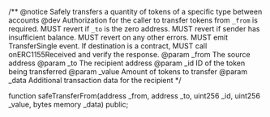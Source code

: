/**
    @notice Safely transfers a quantity of tokens of a specific type between accounts
    @dev Authorization for the caller to transfer tokens from `_from` is required.
    MUST revert if `_to` is the zero address.
    MUST revert if sender has insufficient balance.
    MUST revert on any other errors.
    MUST emit TransferSingle event.
    If destination is a contract, MUST call onERC1155Received and verify the response.
    @param _from    The source address 
    @param _to      The recipient address
    @param _id      ID of the token being transferred
    @param _value   Amount of tokens to transfer
    @param _data    Additional transaction data for the recipient
*/

function safeTransferFrom(address _from, address _to, uint256 _id, uint256 _value, bytes memory _data) public; 